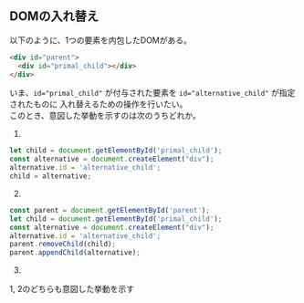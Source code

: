 ## DOMの入れ替え
以下のように、1つの要素を内包したDOMがある。
```html
<div id="parent">
  <div id="primal_child"></div>
</div>
```
いま、`id="primal_child"` が付与された要素を `id="alternative_child"` が指定されたものに
入れ替えるための操作を行いたい。<br>
このとき、意図した挙動を示すのは次のうちどれか。

1.
```javascript
let child = document.getElementById('primal_child');
const alternative = document.createElement("div");
alternative.id = 'alternative_child';
child = alternative;
```

2.
```javascript
const parent = document.getElementById('parent');
let child = document.getElementById('primal_child');
const alternative = document.createElement("div");
alternative.id = 'alternative_child';
parent.removeChild(child);
parent.appendChild(alternative);
```

3.
1, 2のどちらも意図した挙動を示す
